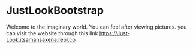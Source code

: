 # JustLookBootstrap
Welcome to the imaginary world. You can feel after viewing pictures.
you can visit the website through this link
https://Just-Look.itsamansaxena.repl.co
